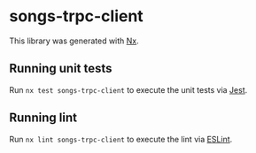 # songs-trpc-client

This library was generated with [Nx](https://nx.dev).

## Running unit tests

Run `nx test songs-trpc-client` to execute the unit tests via [Jest](https://jestjs.io).

## Running lint

Run `nx lint songs-trpc-client` to execute the lint via [ESLint](https://eslint.org/).
